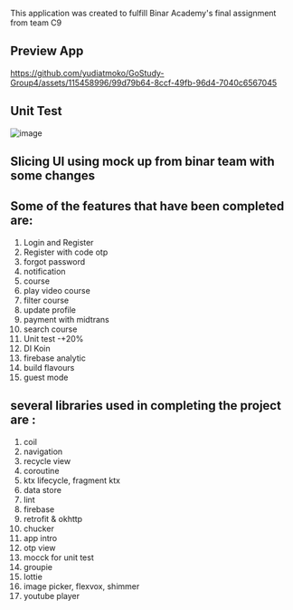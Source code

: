This application was created to fulfill Binar Academy's final assignment from team C9

Preview App 
-
https://github.com/yudiatmoko/GoStudy-Group4/assets/115458996/99d79b64-8ccf-49fb-96d4-7040c6567045

Unit Test
-
![image](https://github.com/yudiatmoko/GoStudy-Group4/assets/115458996/d26e4918-6ea3-40d2-bc5e-6dad95504e29)

Slicing UI using mock up from binar team with some changes 
-

Some of the features that have been completed are:
-
1. Login and Register
2. Register with code otp
3. forgot password
4. notification
5. course
6. play video course
7. filter course
8. update profile
9. payment with midtrans
10. search course
11. Unit test -+20%
12. DI Koin
13. firebase analytic
14. build flavours
15. guest mode

several libraries used in completing the project are : 
-
1. coil
2. navigation
3. recycle view
4. coroutine
5. ktx lifecycle, fragment ktx
6. data store
7. lint
8. firebase
9. retrofit & okhttp
10. chucker
11. app intro
12. otp view
13. mocck for unit test
14. groupie
15. lottie
16. image picker, flexvox, shimmer
17. youtube player





